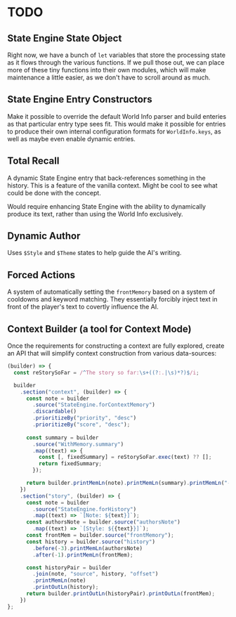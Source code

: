# TODO

## State Engine State Object
Right now, we have a bunch of `let` variables that store the processing state as it
flows through the various functions.  If we pull those out, we can place more of
these tiny functions into their own modules, which will make maintenance a little
easier, as we don't have to scroll around as much.

## State Engine Entry Constructors
Make it possible to override the default World Info parser and build enteries as
that particular entry type sees fit.  This would make it possible for entries
to produce their own internal configuration formats for `WorldInfo.keys`, as well
as maybe even enable dynamic entries.

## Total Recall
A dynamic State Engine entry that back-references something in the history.  This
is a feature of the vanilla context.  Might be cool to see what could be done with
the concept.

Would require enhancing State Engine with the ability to dynamically produce its
text, rather than using the World Info exclusively.

## Dynamic Author
Uses `$Style` and `$Theme` states to help guide the AI's writing.

## Forced Actions
A system of automatically setting the `frontMemory` based on a system of cooldowns
and keyword matching.  They essentially forcibly inject text in front of the
player's text to covertly influence the AI.

## Context Builder (a tool for Context Mode)
Once the requirements for constructing a context are fully explored, create an API
that will simplify context construction from various data-sources:

```js
(builder) => {
  const reStorySoFar = /^The story so far:\s+((?:.|\s)*?)$/i;

  builder
    .section("context", (builder) => {
      const note = builder
        .source("StateEngine.forContextMemory")
        .discardable()
        .prioritizeBy("priority", "desc")
        .prioritizeBy("score", "desc");
        
      const summary = builder
        .source("WithMemory.summary")
        .map((text) => {
          const [, fixedSummary] = reStorySoFar.exec(text) ?? [];
          return fixedSummary;
        });

      return builder.printMemLn(note).printMemLn(summary).printMemLn("--------");
    })
    .section("story", (builder) => {
      const note = builder
        .source("StateEngine.forHistory")
        .map((text) => `[Note: ${text}]`);
      const authorsNote = builder.source("authorsNote")
        .map((text) => `[Style: ${{text}}]`);
      const frontMem = builder.source("frontMemory");
      const history = builder.source("history")
        .before(-3).printMemLn(authorsNote)
        .after(-1).printMemLn(frontMem);

      const historyPair = builder
        .join(note, "source", history, "offset")
        .printMemLn(note)
        .printOutLn(history);
      return builder.printOutLn(historyPair).printOutLn(frontMem);
    })
};
```